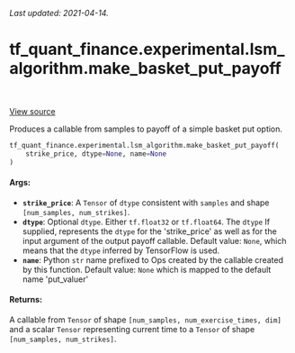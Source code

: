 <!--
This file is generated by a tool. Do not edit directly.
For open-source contributions the docs will be updated automatically.
-->

*Last updated: 2021-04-14.*

<div itemscope itemtype="http://developers.google.com/ReferenceObject">
<meta itemprop="name" content="tf_quant_finance.experimental.lsm_algorithm.make_basket_put_payoff" />
<meta itemprop="path" content="Stable" />
</div>

# tf_quant_finance.experimental.lsm_algorithm.make_basket_put_payoff

<!-- Insert buttons and diff -->

<table class="tfo-notebook-buttons tfo-api" align="left">
</table>

<a target="_blank" href="https://github.com/google/tf-quant-finance/blob/master/tf_quant_finance/experimental/lsm_algorithm/payoff.py">View source</a>



Produces a callable from samples to payoff of a simple basket put option.

```python
tf_quant_finance.experimental.lsm_algorithm.make_basket_put_payoff(
    strike_price, dtype=None, name=None
)
```



<!-- Placeholder for "Used in" -->


#### Args:


* <b>`strike_price`</b>: A `Tensor` of `dtype` consistent with `samples` and shape
  `[num_samples, num_strikes]`.
* <b>`dtype`</b>: Optional `dtype`. Either `tf.float32` or `tf.float64`. The `dtype`
  If supplied, represents the `dtype` for the 'strike_price' as well as
  for the input argument of the output payoff callable.
  Default value: `None`, which means that the `dtype` inferred by TensorFlow
  is used.
* <b>`name`</b>: Python `str` name prefixed to Ops created by the callable created
  by this function.
  Default value: `None` which is mapped to the default name 'put_valuer'


#### Returns:

A callable from `Tensor` of shape `[num_samples, num_exercise_times, dim]`
and a scalar `Tensor` representing current time to a `Tensor` of shape
`[num_samples, num_strikes]`.
